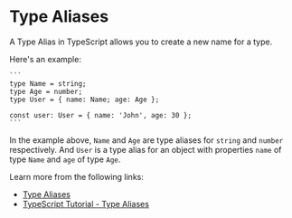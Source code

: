 # Type Aliases

A Type Alias in TypeScript allows you to create a new name for a type.

Here's an example:

    ```
    type Name = string;
    type Age = number;
    type User = { name: Name; age: Age };

    const user: User = { name: 'John', age: 30 };
    ```

In the example above, `Name` and `Age` are type aliases for `string` and `number` respectively. And `User` is a type alias for an object with properties `name` of type `Name` and `age` of type `Age`.

Learn more from the following links:

- [Type Aliases](https://www.typescriptlang.org/docs/handbook/2/everyday-types.html#type-aliases)
- [TypeScript Tutorial - Type Aliases](youtube.com/watch?v=AmpwfbdFYL8)